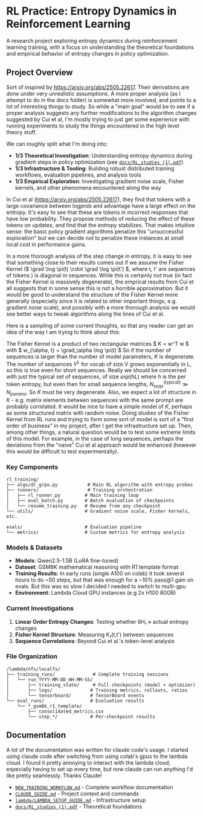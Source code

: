 # RL Practice: Entropy Dynamics in Reinforcement Learning

A research project exploring entropy dynamics during reinforcement learning training, with a focus on understanding the theoretical foundations and empirical behavior of entropy changes in policy optimization.

## Project Overview

Sort of inspired by https://arxiv.org/abs/2505.22617. Their derivations are done under very unrealistic assumptions. A more proper analysis (as I attempt to do in the docs folder) is somewhat more involved, and points to a lot of interesting things to study. So while a "main goal" would be to see if a proper analysis suggests any further modifications to the algorithm changes suggested by Cui et al, I'm mostly trying to just get some experience with running experiments to study the things encountered in the high level theory stuff.

We can roughly split what I'm doing into:

- **1/3 Theoretical Investigation**: Understanding entropy dynamics during gradient steps in policy optimization (see [`docs/RL_studies (1).pdf`](docs/RL_studies%20(1).pdf))
- **1/3 Infrastructure & Tooling**: Building robust distributed training workflows, evaluation pipelines, and analysis tools
- **1/3 Empirical Exploration**: Investigating gradient noise scale, Fisher kernels, and other phenomena encountered along the way

In Cui et al (https://arxiv.org/abs/2505.22617), they find that tokens with a large covariance between logprob and advantage have a large effect on the entropy. It's easy to see that these are tokens in incorrect responses that have low probability. They propose methods of reducing the effect of these tokens on updates, and find that the entropy stabilizes. That makes intuitive sense: the basic policy gradient algorithms penalize this "unsuccessful exploration" but we can decide not to penalize these instances at small local cost in performance gains.

In a more thorough analysis of the step change in entropy, it is easy to see that something close to their results comes out if we assume the Fisher Kernel ($ \grad \log \pi(t) \cdot \grad \log \pi(t') $, where t, t' are sequences of tokens ) is diagonal in sequences. While this is certainly not true (in fact the Fisher Kernel is massively degenerate), the emprical results from Cui et all suggests that in some sense this is not a horrible approximation. But it would be good to understand the structure of the Fisher Kernel more generally (especially since it is related to other important things, e.g. gradient noise scale), and possibly with a more thorough analysis we would see better ways to tweak algorithms along the lines of Cui et al.

Here is a sampling of some current thoughts, so that any reader can get an idea of the way I am trying to think about this:

The Fisher Kernel is a product of two rectangular matrices $ K = w^T w $ with $ w_{\alpha, t} = \grad_\alpha \log \pi(t) $ So if the number of sequences is larger than the number of model parameters, $K$ is degenerate. The number of sequences $V^L$ for vocab of size V grows exponentially in L, so this is true even for short sequences. Really we should be concerned with just the typical set of sequences, of size $exp(h L)$ where $h$ is the per token entropy, but even then for small sequence lengths, $N_{seqs}^{(typical)} \gg N_{params}$. So $K$ must be very degenerate. Also, we expect a lot of structure in $K$ - e.g. matrix elements between sequences with the same prompt are probably correlated. It would be nice to have a simple model of $K$, perhaps as some structured matrix with random noise. Doing studies of the Fisher Kernel from RL runs and trying to form some sort of model is sort of a "first order of business" in my project, after I get the infrastructure set up. Then, among other things, a natural question would be to test some extreme limits of this model. For example, in the case of long sequences, perhaps the deviations from the "naive" Cui et al approach would be enhanced (however this would be difficult to test experimentally).



### Key Components
```
rl_training/
├── algs/dr_grpo.py           # Main RL algorithm with entropy probes
├── runners/                  # Training orchestration
│   ├── rl_runner.py         # Main training loop
│   ├── eval_batch.py        # Batch evaluation of checkpoints
│   └── resume_training.py   # Resume from any checkpoint
└── utils/                   # Gradient noise scale, Fisher kernels, etc.

evals/                       # Evaluation pipeline
└── metrics/                 # Custom metrics for entropy analysis
```


### Models & Datasets
- **Models**: Qwen2.5-1.5B (LoRA fine-tuned)
- **Dataset**: GSM8K mathematical reasoning with R1 template format
- **Training Results**: In early runs (single A100 on colab) it took several hours to do ~50 steps, but that was enough for a ~10% pass@1 gain on evals. But this was so slow I decided I needed to switch to multi-gpu
- **Environment**: Lambda Cloud GPU instances (e.g 2x H100 80GB)

### Current Investigations
1. **Linear Order Entropy Changes**: Testing whether δH₁ ≈ actual entropy changes
2. **Fisher Kernel Structure**: Measuring K₁(t,t') between sequences
3. **Sequence Correlations**: Beyond Cui et al.'s token-level analysis



### File Organization
```
/lambda/nfs/localfs/
├── training_runs/              # Complete training sessions
│   └── run_YYYY-MM-DD_HH-MM-SS/
│       ├── training_state/     # Full checkpoints (model + optimizer)
│       ├── logs/              # Training metrics, rollouts, ratios
│       └── tensorboard/       # TensorBoard events
└── eval_runs/                 # Evaluation results
    └── *_gsm8k_r1_template/
        ├── consolidated_metrics.csv
        └── step_*/            # Per-checkpoint results
```


## Documentation

A lot of the documentation was written for claude code's usage. I started using claude code after switching from using colab's gpus to the lambda cloud. I found it pretty annoying to interact with the lambda cloud, especially having to set up every time, but now claude can run anything I'd like pretty seamlessly. Thanks Claude! 

- [`NEW_TRAINING_WORKFLOW.md`](NEW_TRAINING_WORKFLOW.md) - Complete workflow documentation
- [`CLAUDE_GUIDE.md`](CLAUDE_GUIDE.md) - Project context and commands
- [`lambda/LAMBDA_SETUP_GUIDE.md`](lambda/LAMBDA_SETUP_GUIDE.md) - Infrastructure setup
- [`docs/RL_studies (1).pdf`](docs/RL_studies%20(1).pdf) - Theoretical foundations

